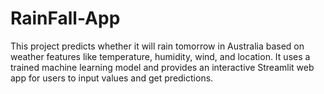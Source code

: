 # RainFall-App
This project predicts whether it will rain tomorrow in Australia based on weather features like temperature, humidity, wind, and location. It uses a trained machine learning model and provides an interactive Streamlit web app for users to input values and get predictions.
